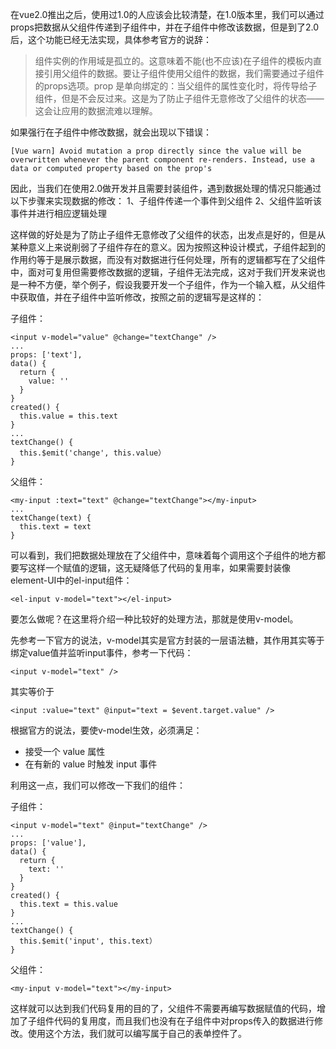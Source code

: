 
在vue2.0推出之后，使用过1.0的人应该会比较清楚，在1.0版本里，我们可以通过props把数据从父组件传递到子组件中，并在子组件中修改该数据，但是到了2.0后，这个功能已经无法实现，具体参考官方的说辞：

>组件实例的作用域是孤立的。这意味着不能(也不应该)在子组件的模板内直接引用父组件的数据。要让子组件使用父组件的数据，我们需要通过子组件的props选项。prop 是单向绑定的：当父组件的属性变化时，将传导给子组件，但是不会反过来。这是为了防止子组件无意修改了父组件的状态——这会让应用的数据流难以理解。

如果强行在子组件中修改数据，就会出现以下错误：

```
[Vue warn] Avoid mutation a prop directly since the value will be overwritten whenever the parent component re-renders. Instead, use a data or computed property based on the prop's

```


因此，当我们在使用2.0做开发并且需要封装组件，遇到数据处理的情况只能通过以下步骤来实现数据的修改：
1、子组件传递一个事件到父组件
2、父组件监听该事件并进行相应逻辑处理


这样做的好处是为了防止子组件无意修改了父组件的状态，出发点是好的，但是从某种意义上来说削弱了子组件存在的意义。因为按照这种设计模式，子组件起到的作用约等于是展示数据，而没有对数据进行任何处理，所有的逻辑都写在了父组件中，面对可复用但需要修改数据的逻辑，子组件无法完成，这对于我们开发来说也是一种不方便，举个例子，假设我要开发一个子组件，作为一个输入框，从父组件中获取值，并在子组件中监听修改，按照之前的逻辑写是这样的：

子组件：
```
<input v-model="value" @change="textChange" />
...
props: ['text'],
data() {
  return {
    value: ''
  }
}
created() {
  this.value = this.text
}
...
textChange() {
  this.$emit('change', this.value）
}
```

父组件：
```
<my-input :text="text" @change="textChange"></my-input>
...
textChange(text) {
  this.text = text
}
```

可以看到，我们把数据处理放在了父组件中，意味着每个调用这个子组件的地方都要写这样一个赋值的逻辑，这无疑降低了代码的复用率，如果需要封装像element-UI中的el-input组件：
```
<el-input v-model="text"></el-input>
```

要怎么做呢？在这里将介绍一种比较好的处理方法，那就是使用v-model。

先参考一下官方的说法，v-model其实是官方封装的一层语法糖，其作用其实等于绑定value值并监听input事件，参考一下代码：
```
<input v-model="text" />
```
其实等价于
```
<input :value="text" @input="text = $event.target.value" />
```

根据官方的说法，要使v-model生效，必须满足：
  - 接受一个 value 属性
  - 在有新的 value 时触发 input 事件

利用这一点，我们可以修改一下我们的组件：

子组件：
```
<input v-model="text" @input="textChange" />
...
props: ['value'],
data() {
  return {
    text: ''
  }
}
created() {
  this.text = this.value
}
...
textChange() {
  this.$emit('input', this.text）
}
```

父组件：
```
<my-input v-model="text"></my-input>
```

这样就可以达到我们代码复用的目的了，父组件不需要再编写数据赋值的代码，增加了子组件代码的复用度，而且我们也没有在子组件中对props传入的数据进行修改。使用这个方法，我们就可以编写属于自己的表单控件了。

